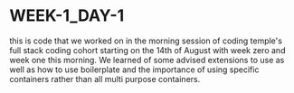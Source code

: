# WEEK-1_DAY-1
this is code that we worked on in the morning session of coding temple's full stack coding cohort starting on the 14th of August with week zero and week one this morning.
We learned of some advised extensions to use as well as how to use boilerplate and the importance
of using specific containers rather than all multi purpose containers.
